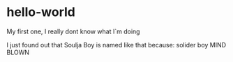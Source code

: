 # hello-world
My first one, I really dont know what I`m doing 

I just found out that Soulja Boy is named like that because: solider boy
MIND BLOWN

